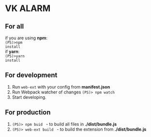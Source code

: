 # VK ALARM

## For all

  if you are using __npm__:<br>
   <code>(PS)>npm install</code><br>
   if **yarn**:<br>
   <code>(PS)>yarn install</code>

## For development

1. Run <code>web-ext</code> with your config from **manifest.json**
2. Run Webpack watcher of changes
   <code>(PS)> npm watch </code>
3. Start developing.

## For production

1. <code>(PS)> npm buid </code> - to build all files in **./dist/bundle.js**
2. <code>(PS)> web-ext build </code> - to build the extension from **./dist/bundle.js**
